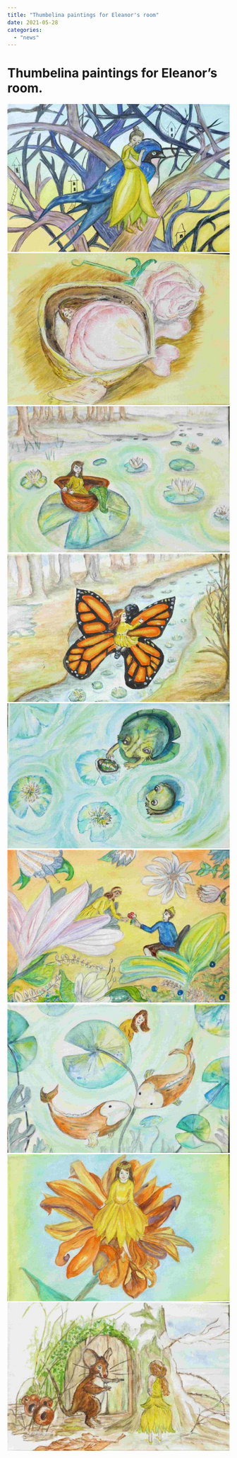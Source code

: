 ```yaml
---
title: "Thumbelina paintings for Eleanor's room"
date: 2021-05-28
categories: 
  - "news"
---
```


# Thumbelina paintings for Eleanor’s room.

![](images/3456a5e38a4286fb7d89bd57794c7e190910a03d.jpg)
![](images/bdf3e3c7abe9914f103c60602d4a9acabe3ca4df.jpg)
![](images/b7ec59250f328876e434af5d6e25560556b0ad7b.jpg)
![](images/a2abf5812de313f1bdc92bd98d58b820ab72f19e.jpg)
![](images/647edefe893198bef33d5d75dab4798890cc8b4c.jpg)
![](images/e786f8fa1c1705878ff62f1b8214894cdc8d9b05.jpg)
![](images/e32fdaf39f9a68b60061c37b42999ed3efa0d270.jpg)
![](images/68383e4b1f55e6cdbd072e7cb211e22cf0d13354.jpg)
![](images/9298252ff36db2da56d7a2e85e678ea9a2e14cc7.jpg)
